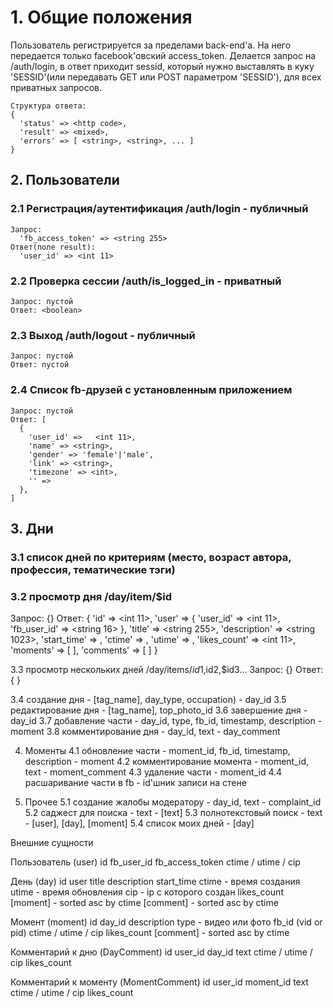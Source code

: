 
# 1. Общие положения #

Пользователь регистрируется за пределами back-end'а. На него передается только facebook'овский access_token. Делается запрос на /auth/login, в ответ приходит sessid, который нужно выставлять в куку 'SESSID'(или передавать GET или POST параметром 'SESSID'), для всех приватных запросов.

    Структура ответа:
    {
      'status' => <http code>,
      'result' => <mixed>,
      'errors' => [ <string>, <string>, ... ]
    }

## 2. Пользователи ##

### 2.1 Регистрация/аутентификация /auth/login - публичный ###

    Запрос:
      'fb_access_token' => <string 255>
    Ответ(поле result):
      'user_id' => <int 11>

### 2.2 Проверка сессии /auth/is_logged_in - приватный ###
    Запрос: пустой
    Ответ: <boolean>

### 2.3 Выход /auth/logout - публичный ###
    Запрос: пустой
    Ответ: пустой

### 2.4 Список fb-друзей с установленным приложением ###
    Запрос: пустой
    Ответ: [
      {
        'user_id' =>   <int 11>,
        'name' => <string>,
        'gender' => 'female'|'male',
        'link' => <string>,
        'timezone' => <int>,
        '' =>
      },
    ]


## 3. Дни ##

### 3.1 список дней по критериям (место, возраст автора, профессия, тематические тэги) ###

### 3.2 просмотр дня /day/item/$id ###
Запрос: {}
Ответ: {    'id' => <int 11>,   'user' => {     'user_id' => <int 11>,     'fb_user_id' => <string 16>   },      'title' => <string 255>,   'description' => <string 1023>,   'start_time' => <timestamp>,   'ctime' => <timestamp>,   'utime' => <timestamp>,   'likes_count' => <int 11>,   'moments' => [   ],   'comments' => [   ] }

3.3 просмотр нескольких дней /day/items/$id1,$id2,$id3...
Запрос: {}
Ответ: {
}

3.4 создание дня  - [tag_name], day_type, occupation) - day_id
3.5 редактирование дня - [tag_name], top_photo_id
3.6 завершение дня - day_id
3.7 добавление части  - day_id, type, fb_id, timestamp, description - moment
3.8 комментирование дня - day_id, text - day_comment

4. Моменты
4.1 обновление части - moment_id, fb_id, timestamp, description - moment
4.2 комментирование момента - moment_id, text - moment_comment
4.3 удаление части  - moment_id
4.4 расшаривание части в fb - id'шник записи на стене

5. Прочее
5.1 создание жалобы модератору - day_id, text - complaint_id
5.2 саджест для поиска - text - [text]
5.3 полнотекстовый поиск - text - [user], [day], [moment]
5.4 список моих дней - [day]

Внешние сущности

Пользователь (user)
id
fb_user_id
fb_access_token
ctime / utime / cip

День (day)
id
user
title
description
start_time
ctime - время создания
utime - время обновления
cip - ip с которого создан
likes_count
[moment] - sorted asc by ctime
[comment] - sorted asc by ctime

Момент (moment)
id
day_id
description
type - видео или фото
fb_id (vid or pid)
ctime / utime / cip
likes_count
[comment] - sorted asc by ctime

Комментарий к дню (DayComment)
id
user_id
day_id
text
ctime / utime / cip
likes_count

Комментарий к моменту (MomentComment)
id
user_id
moment_id
text
ctime / utime / cip
likes_count
